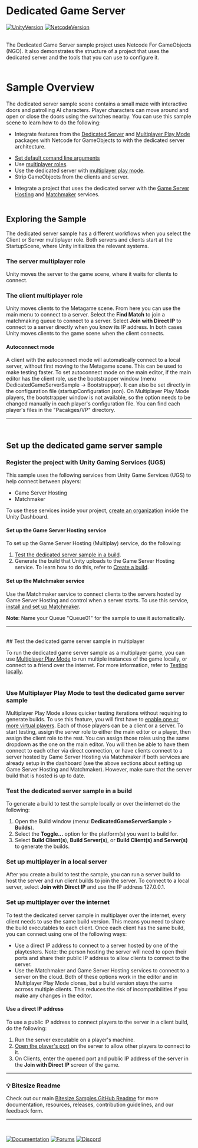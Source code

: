 <br><br>

# Dedicated Game Server

[![UnityVersion](https://img.shields.io/badge/Unity%20Version:-2023.3%20-57b9d3.svg?logo=unity&color=2196F3)](https://unity.com/releases/editor/whats-new/2022.3.0)
[![NetcodeVersion](https://img.shields.io/badge/Netcode%20Version:-1.6.0-57b9d3.svg?logo=unity&color=2196F3)](https://docs-multiplayer.unity3d.com/netcode/current/about)
<br><br>

The Dedicated Game Server sample project uses Netcode For GameObjects (NGO). It also demonstrates the structure of a project that uses the dedicated server and the tools that you can use to configure it.
<br><br>

# Sample Overview

The dedicated server sample scene contains a small maze with interactive doors and patrolling AI characters. Player characters can move around and open or close the doors using the switches nearby. You can use this sample scene to learn how to do the following:

- Integrate features from the [Dedicated Server](https://docs.unity3d.com/Packages/com.unity.dedicated-server@1.0/manual/index.html) and [Multiplayer Play Mode](https://docs.unity3d.com/Packages/com.unity.multiplayer.playmode@1.0/manual/index.html) packages with Netcode for GameObjects to with the dedicated server architecture.
* [Set default comand line arguments](https://docs.unity3d.com/Packages/com.unity.dedicated-server@1.0/manual/cli-arguments.html)
* Use [multiplayer roles](https://docs.unity3d.com/Packages/com.unity.dedicated-server@0.10/manual/multiplayer-roles.html).
* Use the dedicated server with [multiplayer play mode](https://docs-multiplayer.unity3d.com/mppm/current/about/).
* Strip GameObjects from the clients and server.
- Integrate a project that uses the dedicated server with the [Game Server Hosting](https://docs.unity.com/ugs/en-us/manual/game-server-hosting/manual/welcome) and [Matchmaker](https://docs.unity.com/ugs/en-us/manual/matchmaker/manual/matchmaker-overview) services.
<br><br>

## Exploring the Sample

The dedicated server sample has a different workflows when you select the Client or Server multiplayer role. Both servers and clients start at the StartupScene, where Unity initializes the relevant systems. 

### The server multiplayer role
Unity moves the server to the game scene, where it waits for clients to connect. 

### The client multiplayer role
Unity moves clients to the Metagame scene. From here you can use the main menu to connect to a server. Select the **Find Match** to join a matchmaking queue to connect to a server. Select **Join with Direct IP** to connect to a server directly when you know its IP address. In both cases Unity moves clients to the game scene when the client connects.

#### Autoconnect mode
A client with the autoconnect mode will automatically connect to a local server, without first moving to the Metagame scene. This can be used to make testing faster. To set autoconnect mode on the main editor, if the main editor has the client role, use the bootstrapper window (menu DedicatedGameServerSample -> Bootstrapper). It can also be set directly in the configuration file (startupConfiguration.json). On Multiplayer Play Mode players, the bootstrapper window is not available, so the option needs to be changed manually in each player's configuration file. You can find each player's files in the "Pacakges/VP" directory.


---
<br>

## Set up the dedicated game server sample

### Register the project with Unity Gaming Services (UGS)

This sample uses the following services from Unity Game Services (UGS) to help connect  between players: 

- Game Server Hosting
- Matchmaker
 
To use these services inside your project, [create an organization](https://support.unity.com/hc/en-us/articles/208592876-How-do-I-create-a-new-Organization-) inside the Unity Dashboard. 

#### Set up the Game Server Hosting service

To set up the Game Server Hosting (Multiplay) service, do the following: 
1. [Test the dedicated server sample in a build](#test-dedicated-server-sample). 
2. Generate the build that Unity uploads to the Game Server Hosting service. To learn how to do this, refer to [Create a build](https://docs.unity.com/ugs/en-us/manual/game-server-hosting/manual/guides/create-a-build).

#### Set up the Matchmaker service

Use the Matchmaker service to connect clients to the servers hosted by Game Server Hosting and control when a server starts. To use this service, [install and set up Matchmaker](https://docs.unity.com/ugs/en-us/manual/matchmaker/manual/get-started).

 **Note**: Name your Queue "Queue01" for the sample to use it automatically.

---
<br>
 <a name="test-dedicated-server-sample"></a>
## Test the dedicated game server sample in multiplayer

To run the dedicated game server sample as a multiplayer game, you can use [Multiplayer Play Mode](https://docs-multiplayer.unity3d.com/mppm/current/about/) to run multiple instances of the game locally, or connect to a friend over the internet. For more information, refer to [Testing locally](https://docs-multiplayer.unity3d.com/netcode/current/tutorials/testing/testing_locally).
<br><br>

### Use Multiplayer Play Mode to test the dedicated game server sample

Multiplayer Play Mode allows quicker testing iterations without requiring to generate builds. To use this feature, you will first have to [enable one or more virtual players](https://docs-multiplayer.unity3d.com/mppm/current/virtual-players/). Each of those players can be a client or a server. To start testing, assign the server role to either the main editor or a player, then assign the client role to the rest. You can assign those roles using the same dropdown as the one on the main editor. You will then be able to have them connect to each other via direct connection, or have clients connect to a server hosted by Game Server Hosting via Matchmaker if both services are already setup in the dashboard (see the above sections about setting up Game Server Hosting and Matchmaker). However, make sure that the server build that is hosted is up to date.

### Test the dedicated server sample in a build

To generate a build to test the sample locally or over the internet do the following: 
1. Open the Build window (menu: **DedicatedGameServerSample** > **Builds**). 
2. Select the **Toggle...** option for the platform(s) you want to build for.
3. Select **Build Client(s**), **Build Server(s**), or **Build Client(s) and Server(s)** to generate the builds.

### Set up multiplayer in a local server

After you create a build to test the sample, you can run a server build to host the server and run client builds to join the server. To connect to a local server, select **Join with Direct IP** and use the IP address 127.0.0.1.

### Set up multiplayer over the internet

To test the dedicated server sample in multiplayer over the internet, every client needs to use the same build version. This means you need to share the build executables to each client. Once each client has the same build, you can connect using one of the following ways: 
* Use a direct IP address to connect to a server hosted by one of the playtesters. Note: the person hosting the server will need to open their ports and share their public IP address to allow clients to connect to the server. 
* Use the Matchmaker and Game Server Hosting services to connect to a server on the cloud.
Both of these options work in the editor and in Multiplayer Play Mode clones, but a build version stays the same acrross multiple clients. This reduces the risk of incompatibilities if you make any changes in the editor.

#### Use a direct IP address

To use a public IP address to connect players to the server in a client build, do the following: 
1. Run the server executable on a player's machine.
2. [Open the player's port](https://docs-multiplayer.unity3d.com/netcode/current/learn/faq/#what-are-recommendations-for-getting-a-game-connecting-over-the-internet) on the server to allow other players to connect to it.
3. On Clients, enter the opened port and public IP address of the server in the **Join with Direct IP** screen of the game.


---

### 💡 Bitesize Readme
Check out our main [Bitesize Samples GitHub Readme](https://github.com/Unity-Technologies/com.unity.multiplayer.samples.bitesize#readme) for more documentation, resources, releases, contribution guidelines, and our feedback form.

---
<br>

[![Documentation](https://img.shields.io/badge/Unity-bitesize--docs-57b9d3.svg?logo=unity&color=2196F3)](https://docs-multiplayer.unity3d.com/netcode/current/learn/bitesize/bitesize-introduction)
[![Forums](https://img.shields.io/badge/Unity-multiplayer--forum-57b9d3.svg?logo=unity&color=2196F3)](https://forum.unity.com/forums/multiplayer.26/)
[![Discord](https://img.shields.io/discord/449263083769036810.svg?label=discord&logo=discord&color=5865F2)](https://discord.gg/FM8SE9E)